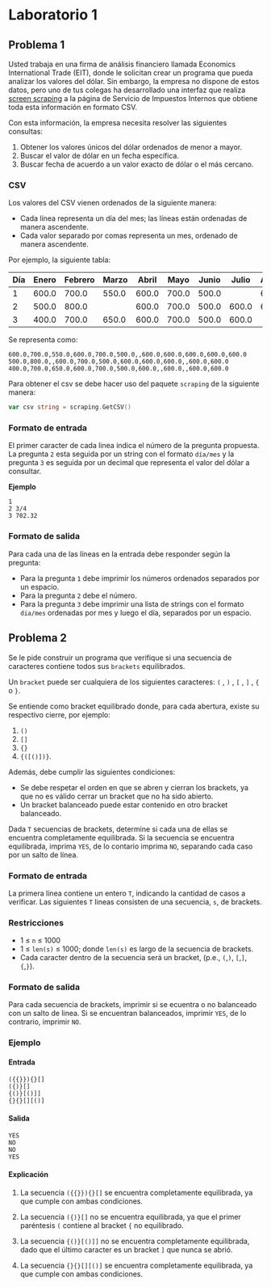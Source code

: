# Laboratorio 1

## Problema 1

Usted trabaja en una firma de análisis financiero llamada Economics International Trade (EIT), donde le solicitan
crear un programa que pueda analizar los valores del dólar.
Sin embargo, la empresa no dispone de estos datos, pero uno de tus colegas ha desarrollado una interfaz que realiza
[screen scraping](https://es.wikipedia.org/wiki/Screen_scraping) a la página de Servicio de Impuestos Internos
que obtiene toda esta información en formato CSV.

Con esta información, la empresa necesita resolver las siguientes consultas:

1. Obtener los valores únicos del dólar ordenados de menor a mayor.
1. Buscar el valor de dólar en un fecha específica.
1. Buscar fecha de acuerdo a un valor exacto de dólar o el más cercano.

### CSV

Los valores del CSV vienen ordenados de la siguiente manera:

- Cada línea representa un día del mes; las líneas están ordenadas de manera ascendente.
- Cada valor separado por comas representa un mes, ordenado de manera ascendente.

Por ejemplo, la siguiente tabla:

| Día | Enero | Febrero | Marzo | Abril | Mayo  | Junio | Julio | Agosto | Septiembre | Octubre | Noviembre | Diciembre |
|-----|-------|---------|-------|-------|-------|-------|-------|--------|------------|---------|-----------|-----------|
| 1   | 600.0 | 700.0   | 550.0 | 600.0 | 700.0 | 500.0 |       | 600.0  | 600.0      | 600.0   | 600.0     | 600.0     |
| 2   | 500.0 | 800.0   |       | 600.0 | 700.0 | 500.0 | 600.0 | 600.0  | 600.0      |         | 600.0     | 600.0     |
| 3   | 400.0 | 700.0   | 650.0 | 600.0 | 700.0 | 500.0 | 600.0 |        | 600.0      |         | 600.0     | 600.0     |

Se representa como:

```
600.0,700.0,550.0,600.0,700.0,500.0,,600.0,600.0,600.0,600.0,600.0
500.0,800.0,,600.0,700.0,500.0,600.0,600.0,600.0,,600.0,600.0
400.0,700.0,650.0,600.0,700.0,500.0,600.0,,600.0,,600.0,600.0
```

Para obtener el csv se debe hacer uso del paquete `scraping` de la siguiente manera:

```go
var csv string = scraping.GetCSV()
```

### Formato de entrada

El primer caracter de cada linea indica el número de la pregunta propuesta. La pregunta `2` esta seguida por un string con el
formato `día/mes` y la pregunta `3` es seguida por un decimal que representa el valor del dólar a consultar.

**Ejemplo**

```
1
2 3/4
3 702.32
```

### Formato de salida

Para cada una de las líneas en la entrada debe responder según la pregunta:

- Para la pregunta `1` debe imprimir los números ordenados separados por un espacio.
- Para la pregunta `2` debe el número.
- Para la pregunta `3` debe imprimir una lista de strings con el formato `dia/mes` ordenadas por mes y luego el día, separados
  por un espacio.

## Problema 2

Se le pide construir un programa que verifique si una secuencia
de caracteres contiene todos sus `brackets` equilibrados.

Un `bracket` puede ser cualquiera de los siguientes caracteres:
`(` , `)` , `[` , `]` , `{` o `}`.

Se entiende como bracket equilibrado donde, para cada abertura, existe
su respectivo cierre, por ejemplo:

1. `()`
1. `[]`
1. `{}`
1. `{([()])}`.

Además, debe cumplir las siguientes condiciones:

- Se debe respetar el orden en que se abren y cierran los brackets,
  ya que no es válido cerrar un bracket que no ha sido abierto.
- Un bracket balanceado puede estar contenido en otro bracket balanceado.

Dada `T` secuencias de brackets, determine si cada una de ellas se encuentra
completamente equilibrada. Si la secuencia se encuentra equilibrada, imprima
`YES`, de lo contario imprima `NO`, separando cada caso por un salto de línea.

### Formato de entrada

La primera línea contiene un entero `T`, indicando la cantidad de casos a verificar.
Las siguientes `T` lineas consisten de una secuencia, `s`, de brackets.

### Restricciones

- 1 ≤ `n` ≤ 1000
- 1 ≤ `len(s)` ≤ 1000; donde `len(s)` es largo de la secuencia de brackets.
- Cada caracter dentro de la secuencia será un bracket, (p.e., `(`,`)`, `[`,`]`, `{`,`}`).

### Formato de salida

Para cada secuencia de brackets, imprimir si se ecuentra o no balanceado con un salto de linea.
Si se encuentran balanceados, imprimir `YES`, de lo contrario, imprimir `NO`.

### Ejemplo

#### Entrada

```
({{}}){}[]
({)}[]
{()}[()]]
{}{}[][()]
```

#### Salida

```
YES
NO
NO
YES
```

#### Explicación

1. La secuencia `({{}}){}[]` se encuentra completamente equilibrada, ya que
cumple con ambas condiciones.

2. La secuencia `({)}[]` no se encuentra equilibrada, ya que el primer paréntesis `(`
contiene al bracket `{` no equilibrado.

3. La secuencia `{()}[()]]` no se encuentra completamente equilibrada,
 dado que el último caracter es un bracket `]` que nunca se abrió.

1. La secuencia `{}{}[][()]` se encuentra completamente equilibrada, ya que
cumple con ambas condiciones.
